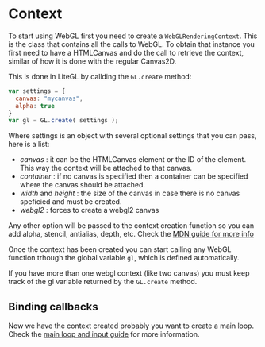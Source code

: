 # Context

To start using WebGL first you need to create a ```WebGLRenderingContext```. This is the class that contains all the calls to WebGL.
To obtain that instance you first need to have a HTMLCanvas and do the call to retrieve the context, similar of how it is done with the regular 
Canvas2D.

This is done in LiteGL by callding the ```GL.create``` method:

```js
var settings = {
  canvas: "mycanvas",
  alpha: true
}
var gl = GL.create( settings );
```

Where settings is an object with several optional settings that you can pass, here is a list:

- *canvas* : it can be the HTMLCanvas element or the ID of the element. This way the context will be attached to that canvas.
- *container* : if no canvas is specified then a container can be specified where the canvas should be attached.
- *width* and *height* : the size of the canvas in case there is no canvas speficied and must be created.
- *webgl2* : forces to create a webgl2 canvas

Any other option will be passed to the context creation function so you can add alpha, stencil, antialias, depth, etc.
Check the [MDN guide for more info](https://developer.mozilla.org/en-US/docs/Web/API/HTMLCanvasElement/getContext)

Once the context has been created you can start calling any WebGL function trhough the global variable ```gl```, which is defined automatically.

If you have more than one webgl context (like two canvas) you must keep track of the gl variable returned by the ```GL.create``` method.

## Binding callbacks

Now we have the context created probably you want to create a main loop. Check the [main loop and input guide](mainloop_input.md) for more information.
